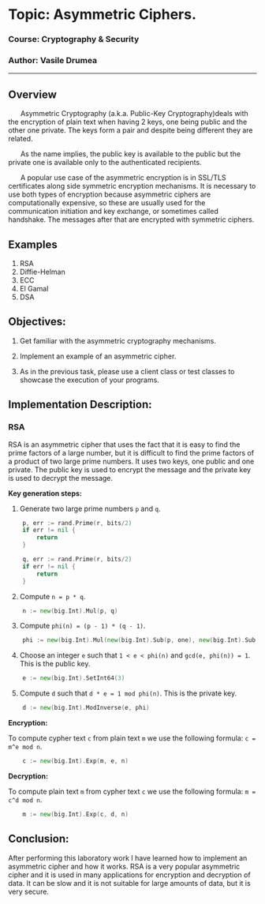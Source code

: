 # Topic: Asymmetric Ciphers.

### Course: Cryptography & Security
### Author: Vasile Drumea

----

## Overview
&ensp;&ensp;&ensp; Asymmetric Cryptography (a.k.a. Public-Key Cryptography)deals with the encryption of plain text when having 2 keys, one being public and the other one private. The keys form a pair and despite being different they are related.

&ensp;&ensp;&ensp; As the name implies, the public key is available to the public but the private one is available only to the authenticated recipients. 

&ensp;&ensp;&ensp; A popular use case of the asymmetric encryption is in SSL/TLS certificates along side symmetric encryption mechanisms. It is necessary to use both types of encryption because asymmetric ciphers are computationally expensive, so these are usually used for the communication initiation and key exchange, or sometimes called handshake. The messages after that are encrypted with symmetric ciphers.


## Examples
1. RSA
2. Diffie-Helman
3. ECC
4. El Gamal
5. DSA


## Objectives:
1. Get familiar with the asymmetric cryptography mechanisms.

2. Implement an example of an asymmetric cipher.

3. As in the previous task, please use a client class or test classes to showcase the execution of your programs.

   
## Implementation Description:

### RSA

RSA is an asymmetric cipher that uses the fact that it is easy to find the prime factors of a large number, but it is difficult to find the prime factors of a product of two large prime numbers. It uses two keys, one public and one private. The public key is used to encrypt the message and the private key is used to decrypt the message.

**Key generation steps:**
1. Generate two large prime numbers `p` and `q`.
```go
	p, err := rand.Prime(r, bits/2)
	if err != nil {
		return
	}

	q, err := rand.Prime(r, bits/2)
	if err != nil {
		return
	}
```

2. Compute `n = p * q`.
```go
    n := new(big.Int).Mul(p, q)
```

3. Compute `phi(n) = (p - 1) * (q - 1)`.
```go
    phi := new(big.Int).Mul(new(big.Int).Sub(p, one), new(big.Int).Sub(q, one))
```

4. Choose an integer `e` such that `1 < e < phi(n)` and `gcd(e, phi(n)) = 1`. This is the public key.
```go
    e := new(big.Int).SetInt64(3)
```

5. Compute `d` such that `d * e = 1 mod phi(n)`. This is the private key.
```go
    d := new(big.Int).ModInverse(e, phi)
```

**Encryption:**

To compute cypher text `c` from plain text `m` we use the following formula: `c = m^e mod n`.
```go
    c := new(big.Int).Exp(m, e, n)
```

**Decryption:**

To compute plain text `m` from cypher text `c` we use the following formula: `m = c^d mod n`.
```go
    m := new(big.Int).Exp(c, d, n)
```

## Conclusion:

After performing this laboratory work I have learned how to implement an asymmetric cipher and how it works. RSA is a very popular asymmetric cipher and it is used in many applications for encryption and decryption of data. It can be slow and it is not suitable for large amounts of data, but it is very secure.